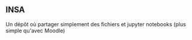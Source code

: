 ## INSA
Un dépôt où partager simplement des fichiers et jupyter notebooks (plus simple qu'avec Moodle)
